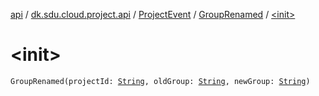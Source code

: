 [api](../../../index.md) / [dk.sdu.cloud.project.api](../../index.md) / [ProjectEvent](../index.md) / [GroupRenamed](index.md) / [&lt;init&gt;](./-init-.md)

# &lt;init&gt;

`GroupRenamed(projectId: `[`String`](https://kotlinlang.org/api/latest/jvm/stdlib/kotlin/-string/index.html)`, oldGroup: `[`String`](https://kotlinlang.org/api/latest/jvm/stdlib/kotlin/-string/index.html)`, newGroup: `[`String`](https://kotlinlang.org/api/latest/jvm/stdlib/kotlin/-string/index.html)`)`